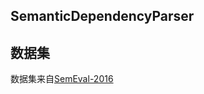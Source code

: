 ## SemanticDependencyParser

## 数据集

数据集来自[SemEval-2016](https://github.com/HIT-SCIR/SemEval-2016)


